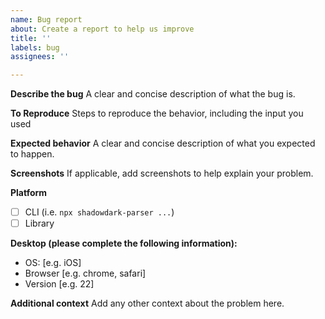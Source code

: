 ```yaml
---
name: Bug report
about: Create a report to help us improve
title: ''
labels: bug
assignees: ''

---
```


**Describe the bug**
A clear and concise description of what the bug is.

**To Reproduce**
Steps to reproduce the behavior, including the input you used

**Expected behavior**
A clear and concise description of what you expected to happen.

**Screenshots**
If applicable, add screenshots to help explain your problem.

**Platform**
- [ ] CLI (i.e. `npx shadowdark-parser ...`)
- [ ] Library

**Desktop (please complete the following information):**
 - OS: [e.g. iOS]
 - Browser [e.g. chrome, safari]
 - Version [e.g. 22]

**Additional context**
Add any other context about the problem here.
